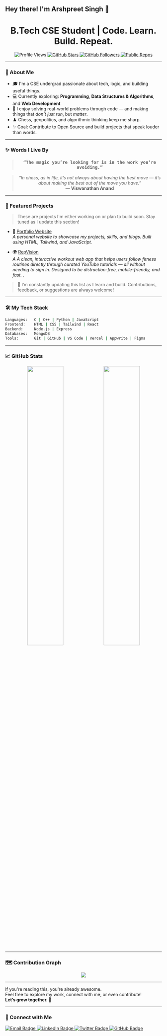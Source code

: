 ## Hey there! I'm Arshpreet Singh 👋 

<!--
**Arsh-2k/Arsh-2k** is a ✨ _special_ ✨ repository because its `README.md` (this file) appears on your GitHub profile.

Here are some ideas to get you started:

- 🔭 I’m currently working on ...
- 🌱 I’m currently learning ...
- 👯 I’m looking to collaborate on ...
- 🤔 I’m looking for help with ...
- 💬 Ask me about ...
- 📫 How to reach me: ...
- 😄 Pronouns: ...
- ⚡ Fun fact: ...
-->
<h1 align="center">B.Tech CSE Student | Code. Learn. Build. Repeat.</h3>

<p align="center">
  <img src="https://komarev.com/ghpvc/?username=Arsh-2k&label=Profile%20views&color=0e75b6&style=flat-square" alt="Profile Views" />
  <a href="https://github.com/Arsh-2k?tab=stars" target="_blank">
    <img src="https://img.shields.io/github/stars/Arsh-2k?label=Stars&style=flat-square&color=FFD700" alt="GitHub Stars" />
  </a>
  <a href="https://github.com/Arsh-2k?tab=followers" target="_blank">
    <img src="https://img.shields.io/github/followers/Arsh-2k?label=Followers&style=flat-square&color=0e75b6" alt="GitHub Followers" />
  </a>
  <a href="https://github.com/Arsh-2k?tab=repositories" target="_blank">
    <img src="https://img.shields.io/badge/Public%20Repos-See%20All-blue?style=flat-square" alt="Public Repos" />
  </a>
</p>


---

### 🚀 About Me

- 🎓 I'm a CSE undergrad passionate about tech, logic, and building useful things.
- 💻 Currently exploring: **Programming**, **Data Structures & Algorithms**, and **Web Development**
- 🧠 I enjoy solving real-world problems through code — and making things that *don’t just run*, but *matter*.
- ♟️ Chess, geopolitics, and algorithmic thinking keep me sharp.
- ✨ Goal: Contribute to Open Source and build projects that speak louder than words.

---

### ✨ Words I Live By

<blockquote align="center">
  <h3><strong><code>“The magic you’re looking for is in the work you’re avoiding.”</code></strong></h3>
</blockquote>

<blockquote align="center">
  <em>“In chess, as in life, it’s not always about having the best move — it’s about making the best out of the move you have.”</em>  
  <br>— <strong>Viswanathan Anand</strong>
</blockquote>

---

### 🚧 Featured Projects

> These are projects I'm either working on or plan to build soon. Stay tuned as I update this section!

- 🔗 [Portfolio Website](https://github.com/Arsh-2k/portfolio)  
  *A personal website to showcase my projects, skills, and blogs. Built using HTML, Tailwind, and JavaScript.*

- 🌍 [RepVision](https://github.com/Arsh-2k/RepVision)  
  *A A clean, interactive workout web app that helps users follow fitness routines directly through curated YouTube tutorials — all without needing to sign in. Designed to be distraction-free, mobile-friendly, and fast.
.*

> 🔄 I’m constantly updating this list as I learn and build. Contributions, feedback, or suggestions are always welcome!

---

### 🛠️ My Tech Stack

```bash
Languages:   C | C++ | Python | JavaScript  
Frontend:    HTML | CSS | Tailwind | React  
Backend:     Node.js | Express  
Databases:   MongoDB  
Tools:       Git | GitHub | VS Code | Vercel | Appwrite | Figma
```  

---

### 📈 GitHub Stats

<p align="center">
  <img width="48%" src="https://github-readme-stats.vercel.app/api?username=arsh-2k&show_icons=true&theme=radical&cache_seconds=60" />
  <img width="48%" src="https://github-readme-streak-stats.herokuapp.com/?user=arsh-2k&theme=radical" />
</p>

---


### 🗺 Contribution Graph

<p align="center">
  <img src="https://github-readme-activity-graph.vercel.app/graph?username=arsh-2k&theme=dracula" />
</p>

---

If you're reading this, you're already awesome.  
Feel free to explore my work, connect with me, or even contribute!  
**Let’s grow together. 🚀**

---

### 🤝 Connect with Me

<p align="left">
  <a href="mailto:arshpreet2k6@gmail.com" target="_blank">
    <img src="https://img.shields.io/badge/Email-D14836?style=for-the-badge&logo=gmail&logoColor=white" alt="Email Badge"/>
  </a>
  <a href="https://www.linkedin.com/in/arshpreet-singh-309726238/" target="_blank">
    <img src="https://img.shields.io/badge/LinkedIn-0A66C2?style=for-the-badge&logo=linkedin&logoColor=white" alt="LinkedIn Badge"/>
  </a>
  <a href="https://twitter.com/@AspiringSDeV7" target="_blank">
    <img src="https://img.shields.io/badge/Twitter-1DA1F2?style=for-the-badge&logo=twitter&logoColor=white" alt="Twitter Badge"/>
  </a>
  <a href="https://github.com/Arsh-2k" target="_blank">
    <img src="https://img.shields.io/badge/GitHub-100000?style=for-the-badge&logo=github&logoColor=white" alt="GitHub Badge"/>
  </a>
</p>





